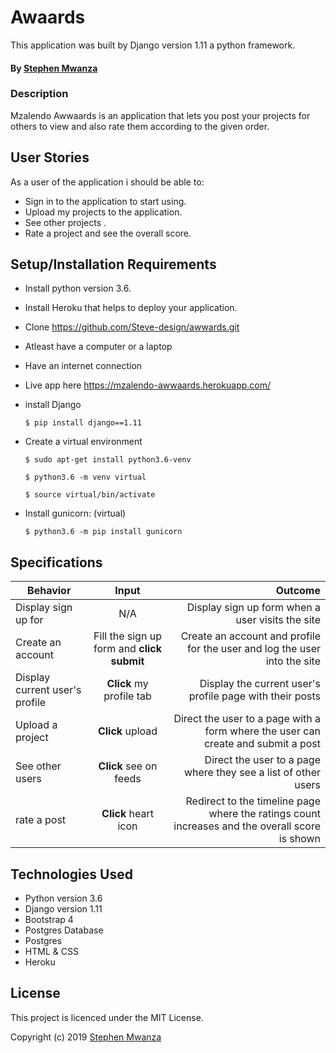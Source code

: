 # Awaards

This application was built by Django version 1.11 a python framework.

#### By [Stephen Mwanza](https://github.com/Steve-design)

### Description

Mzalendo Awwaards is an application that lets you post your projects for others to view and also rate them according to the given order.

## User Stories

As a user of the application i should be able to:

* Sign in to the application to start using.
* Upload my projects to the application.
* See other projects .
* Rate a project and see the overall score.

## Setup/Installation Requirements

* Install python version 3.6.
* Install Heroku that helps to deploy your application.
* Clone https://github.com/Steve-design/awwards.git
* Atleast have a computer or a laptop
* Have an internet connection
* Live app here https://mzalendo-awwaards.herokuapp.com/

* install Django

   ```$ pip install django==1.11```

* Create a virtual environment

   `$ sudo apt-get install python3.6-venv`

   ```$ python3.6 -m venv virtual```

   ```$ source virtual/bin/activate```

* Install gunicorn: (virtual)

   ```$ python3.6 -m pip install gunicorn```


## Specifications

| Behavior        | Input           | Outcome  |
| ------------- |:-------------:| -----:|
| Display sign up for | N/A | Display sign up form when a user visits the site |
| Create an account | Fill the sign up form and **click submit** | Create an account and profile for the user and log the user into the site |
| Display current user's profile | **Click** my profile tab | Display the current user's profile page with their posts |
| Upload a project | **Click** upload | Direct the user to a page with a form where the user can create and submit a post |
| See other users | **Click** see on feeds | Direct the user to a page where they see a list of other users |
| rate a post | **Click** heart icon | Redirect to the timeline page where the ratings count increases and the overall score is shown |


## Technologies Used

  * Python version 3.6
  * Django version 1.11
  * Bootstrap 4
  * Postgres Database
  * Postgres
  * HTML & CSS 
  * Heroku

## License

This project is licenced under the MIT License.

Copyright (c) 2019 [Stephen Mwanza](https://github.com/Steve-design)
